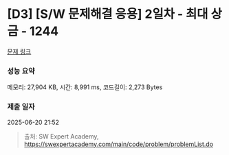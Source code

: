 # [D3] [S/W 문제해결 응용] 2일차 - 최대 상금 - 1244 

[문제 링크](https://swexpertacademy.com/main/code/problem/problemDetail.do?contestProbId=AV15Khn6AN0CFAYD) 

### 성능 요약

메모리: 27,904 KB, 시간: 8,991 ms, 코드길이: 2,273 Bytes

### 제출 일자

2025-06-20 21:52



> 출처: SW Expert Academy, https://swexpertacademy.com/main/code/problem/problemList.do